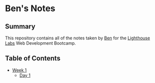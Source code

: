 # Ben's Notes

## Summary
This repository contains all of the notes taken by [Ben](https://github.com/ItsGentleBen) for the [Lighthouse Labs](https://www.lighthouselabs.ca/) Web Development Bootcamp.

## Table of Contents
* [Week 1](/Week_1)
  * [Day 1](/Week_1/Day_1)